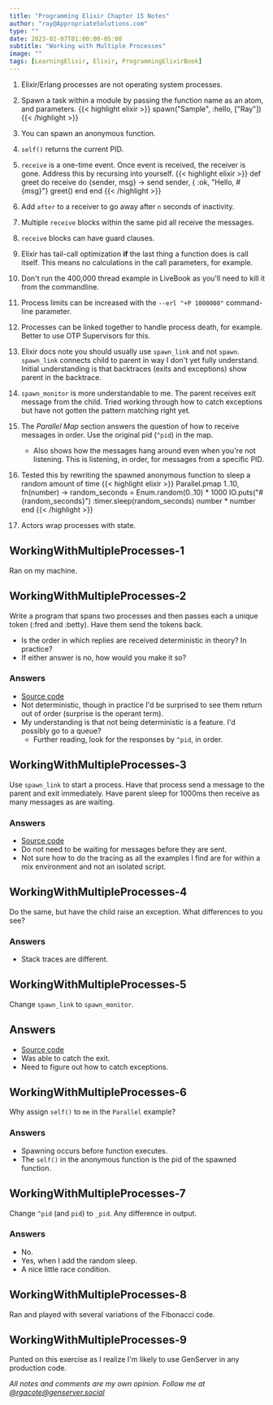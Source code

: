 ```yaml
---
title: "Programming Elixir Chapter 15 Notes"
author: "ray@AppropriateSolutions.com"
type: ""
date: 2023-02-07T01:00:00-05:00
subtitle: "Working with Multiple Processes"
image: ""
tags: [LearningElixir, Elixir, ProgrammingElixirBook]
---
```


1. Elixir/Erlang processes are not operating system processes.

1. Spawn a task within a module by passing the function name as an atom, and parameters.
{{< highlight elixir >}}
   spawn("Sample", :hello, ["Ray"])
{{< /highlight >}}

1. You can spawn an anonymous function.

1. `self()` returns the current PID.

1. `receive` is a one-time event. Once event is received, the receiver is gone.
   Address this by recursing into yourself.
{{< highlight elixir >}}
  def greet do
    receive do
      {sender, msg} ->
      send sender, { :ok, "Hello, #{msg}"}
      greet()
    end
  end
{{< /highlight >}}

1. Add `after` to a receiver to go away after `n` seconds of inactivity.

1. Multiple `receive` blocks within the same pid all receive the messages.

1. `receive` blocks can have guard clauses.

1. Elixir has tail-call optimization __if__ the last thing a function does is call itself.
   This means no calculations in the call parameters, for example.

1. Don't run the 400,000 thread example in LiveBook as you'll need to kill it from the commandline.

1. Process limits can be increased with the `--erl "+P 1000000"` command-line parameter.

1. Processes can be linked together to handle process death, for example.
   Better to use OTP Supervisors for this.

1. Elixir docs note you should usually use `spawn_link` and not `spawn`.
   `spawn_link` connects child to parent in way I don't yet fully understand.
   Initial understanding is that backtraces (exits and exceptions) show parent in the backtrace.

1. `spawn_monitor` is more understandable to me.
   The parent receives exit message from the child.
   Tried working through how to catch exceptions but have not gotten the pattern matching right yet.

1. The _Parallel Map_ section answers the question of how to receive messages in order.
   Use the original pid (`^pid`) in the map.
   - Also shows how the messages hang around even when you're not listening.
     This is listening, in order, for messages from a specific PID.

1. Tested this by rewriting the spawned anonymous function to sleep a random amount of time
    {{< highlight elixir >}}
    Parallel.pmap 1..10, fn(number) ->
      random_seconds = Enum.random(0..10) * 1000
      IO.puts("#{random_seconds}")
      :timer.sleep(random_seconds)
    number * number
    end
    {{< /highlight >}}

1. Actors wrap processes with state.

## WorkingWithMultipleProcesses-1
Ran on my machine.

## WorkingWithMultipleProcesses-2
Write a program that spans two processes and then passes each a unique token (:fred and :betty).
Have them send the tokens back.
- Is the order in which replies are received deterministic in theory? In practice?
- If either answer is no, how would you make it so?

### Answers
- [Source code](https://github.com/rgacote/ProgrammingElixirExercises/blob/main/WorkingWithMultipleProcesses-2.exs)
- Not deterministic, though in practice I'd be surprised to see them return out of order (surprise is the operant term).
- My understanding is that not being deterministic is a feature.
  I'd possibly go to a queue?
  - Further reading, look for the responses by `^pid`, in order.

## WorkingWithMultipleProcesses-3
Use `spawn_link` to start a process.
Have that process send a message to the parent and exit immediately.
Have parent sleep for 1000ms then receive as many messages as are waiting.

### Answers
- [Source code](https://github.com/rgacote/ProgrammingElixirExercises/blob/main/WorkingWithMultipleProcesses-3.exs)
- Do not need to be waiting for messages before they are sent.
- Not sure how to do the tracing as all the examples I find are for within a mix environment and not an isolated script.

## WorkingWithMultipleProcesses-4
Do the same, but have the child raise an exception.
What differences to you see?

### Answers
- Stack traces are different.

## WorkingWithMultipleProcesses-5
Change `spawn_link` to `spawn_monitor`.

## Answers
- [Source code](https://github.com/rgacote/ProgrammingElixirExercises/blob/main/WorkingWithMultipleProcesses-5.exs)
- Was able to catch the exit.
- Need to figure out how to catch exceptions.

## WorkingWithMultipleProcesses-6
Why assign `self()` to `me` in the `Parallel` example?

### Answers
- Spawning occurs before function executes.
- The `self()` in the anonymous function is the pid of the spawned function.

## WorkingWithMultipleProcesses-7
Change `^pid` (and `pid`) to `_pid`.
Any difference in output.

### Answers
- No.
- Yes, when I add the random sleep.
- A nice little race condition.

## WorkingWithMultipleProcesses-8
Ran and played with several variations of the Fibonacci code.

## WorkingWithMultipleProcesses-9
Punted on this exercise as I realize I'm likely to use GenServer in any production code.


_All notes and comments are my own opinion. Follow me at [@rgacote@genserver.social](https://genserver.social/rgacote)_
